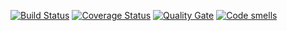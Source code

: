 [![Build Status](https://travis-ci.org/UgryumovM/TestingOne.svg?branch=master)](https://travis-ci.org/UgryumovM/TestingOne)
[![Coverage Status](https://coveralls.io/repos/UgryumovM/TestingOne/badge.svg?branch=master)](https://coveralls.io/github/UgryumovM/TestingOne?branch=master)
[![Quality Gate](https://sonarcloud.io/api/project_badges/measure?project=qmake-gtest&metric=alert_status)](https://sonarcloud.io/dashboard?id=UgryumovM_TestingOne)
[![Code smells](https://sonarcloud.io/api/project_badges/measure?project=qmake-gtest&metric=code_smells)](https://sonarcloud.io/dashboard?id=UgryumovM_TestingOne)